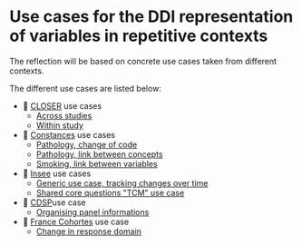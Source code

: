# Use cases for the DDI representation of variables in repetitive contexts

The reflection will be based on concrete use cases taken from different contexts.

The different use cases are listed below:

- 🔗 [CLOSER](https://closer.ac.uk) use cases
	- [Across studies](closer-across-studies.md)
	- [Within study](closer-within-study.md)
- 🔗 [Constances](https://www.constances.fr) use cases
	- [Pathology, change of code](constances-pathology.md)
	- [Pathology, link between concepts](constances-pathology-2.md)
	- [Smoking, link between variables](constances-use-case-tobacco-sapris-1.md)
- 🔗 [Insee](https://www.insee.fr) use cases
	- [Generic use case, tracking changes over time](insee.md)
	- [Shared core questions "TCM" use case](insee-tcm.md)
- 🔗 [CDSP](https://cdsp.sciences-po.fr/fr/)use case
	- [Organising panel informations](cdsp-1.md)
- 🔗 [France Cohortes](https://francecohortes.org) use case
	- [Change in response domain](france-cohortes-elfe.md)